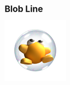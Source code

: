 # Blob Line

<p float="left">
	<img src="Assets/_Main/Art/Textures/Icon/Loading_icon.png" width="200">
</p>
